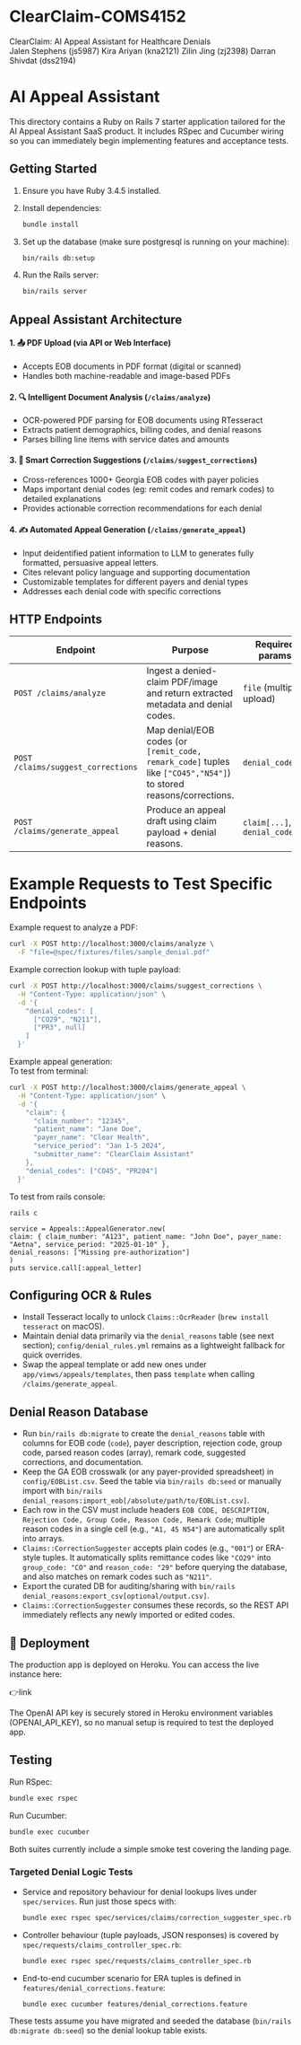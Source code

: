 # ClearClaim-COMS4152
ClearClaim: AI Appeal Assistant for Healthcare Denials  
Jalen Stephens (js5987)
Kira Ariyan (kna2121)
Zilin Jing (zj2398)
Darran Shivdat (dss2194)

# AI Appeal Assistant

This directory contains a Ruby on Rails 7 starter application tailored for the AI Appeal Assistant SaaS product. It includes RSpec and Cucumber wiring so you can immediately begin implementing features and acceptance tests.

## Getting Started

1. Ensure you have Ruby 3.4.5 installed.
2. Install dependencies:

   ```bash
   bundle install
   ```

3. Set up the database (make sure postgresql is running on your machine):

   ```bash
   bin/rails db:setup
   ```

4. Run the Rails server:

   ```bash
   bin/rails server
   ```

## Appeal Assistant Architecture

#### 1. 📤 **PDF Upload** (via API or Web Interface)
   - Accepts EOB documents in PDF format (digital or scanned)
   - Handles both machine-readable and image-based PDFs

#### 2. 🔍 **Intelligent Document Analysis** (`/claims/analyze`)
   - OCR-powered PDF parsing for EOB documents using RTesseract
   - Extracts patient demographics, billing codes, and denial reasons
   - Parses billing line items with service dates and amounts

#### 3. 🎯 **Smart Correction Suggestions** (`/claims/suggest_corrections`)
   - Cross-references 1000+ Georgia EOB codes with payer policies
   - Maps important denial codes (eg: remit codes and remark codes) to detailed explanations
   - Provides actionable correction recommendations for each denial

#### 4. ✍️ **Automated Appeal Generation** (`/claims/generate_appeal`)
   - Input deidentified patient information to LLM to generates fully formatted, persuasive appeal letters.
   - Cites relevant policy language and supporting documentation
   - Customizable templates for different payers and denial types
   - Addresses each denial code with specific corrections


<!-- - **Document intake** – `Claims::DocumentAnalyzer` routes uploads to `Claims::PdfAnalyzer` (pdf-reader/combine_pdf) or `Claims::OcrReader` (rtesseract) for text extraction.
- **Rule mapping** – `DenialRules::Repository` reads from the `denial_reasons` table (populated via `config/EOBList.csv`) and falls back to `config/denial_rules.yml` so payer logic can change without redeploys.
- **Appeal Generating** – `Appeals::AppealGenerator` queries gpt-4o-mini using an openai api key and generates appeal letters for denied claims. It takes in specific information about the case to write a strong appeal letter.
- **Storage targets** – PostgreSQL remains the system of record for claims/denials; ActiveStorage (with S3/GCS/Azure) should store original PDFs and generated appeals once wired up.
- **Async/AI** – Sidekiq is included so heavy OCR, PDF builds, or LLM calls can move to background jobs in future iterations. -->

## HTTP Endpoints

| Endpoint | Purpose | Required params |
| --- | --- | --- |
| `POST /claims/analyze` | Ingest a denied-claim PDF/image and return extracted metadata and denial codes. | `file` (multipart upload) |
| `POST /claims/suggest_corrections` | Map denial/EOB codes (or `[remit_code, remark_code]` tuples like `["CO45","N54"]`) to stored reasons/corrections. | `denial_codes[]` |
| `POST /claims/generate_appeal` | Produce an appeal draft using claim payload + denial reasons. | `claim[...]`, `denial_codes[]`

# Example Requests to Test Specific Endpoints
Example request to analyze a PDF:

```bash
curl -X POST http://localhost:3000/claims/analyze \
  -F "file=@spec/fixtures/files/sample_denial.pdf"
```

Example correction lookup with tuple payload:

```bash
curl -X POST http://localhost:3000/claims/suggest_corrections \
  -H "Content-Type: application/json" \
  -d '{
    "denial_codes": [
      ["CO29", "N211"],
      ["PR3", null]
    ]
  }'
```

Example appeal generation:  
To test from terminal:
```bash
curl -X POST http://localhost:3000/claims/generate_appeal \
  -H "Content-Type: application/json" \
  -d '{
    "claim": {
      "claim_number": "12345",
      "patient_name": "Jane Doe",
      "payer_name": "Clear Health",
      "service_period": "Jan 1-5 2024",
      "submitter_name": "ClearClaim Assistant"
    },
    "denial_codes": ["CO45", "PR204"]
  }'
```
To test from rails console:
```
rails c

service = Appeals::AppealGenerator.new(
claim: { claim_number: "A123", patient_name: "John Doe", payer_name: "Aetna", service_period: "2025-01-10" },
denial_reasons: ["Missing pre-authorization"]
)
puts service.call[:appeal_letter]
```


## Configuring OCR & Rules

- Install Tesseract locally to unlock `Claims::OcrReader` (`brew install tesseract` on macOS).
- Maintain denial data primarily via the `denial_reasons` table (see next section); `config/denial_rules.yml` remains as a lightweight fallback for quick overrides.
- Swap the appeal template or add new ones under `app/views/appeals/templates`, then pass `template` when calling `/claims/generate_appeal`.

## Denial Reason Database

- Run `bin/rails db:migrate` to create the `denial_reasons` table with columns for EOB code (`code`), payer description, rejection code, group code, parsed reason codes (array), remark code, suggested corrections, and documentation.
- Keep the GA EOB crosswalk (or any payer-provided spreadsheet) in `config/EOBList.csv`. Seed the table via `bin/rails db:seed` or manually import with `bin/rails denial_reasons:import_eob[/absolute/path/to/EOBList.csv]`.
- Each row in the CSV must include headers `EOB CODE, DESCRIPTION, Rejection Code, Group Code, Reason Code, Remark Code`; multiple reason codes in a single cell (e.g., `"A1, 45 N54"`) are automatically split into arrays.
- `Claims::CorrectionSuggester` accepts plain codes (e.g., `"001"`) or ERA-style tuples. It automatically splits remittance codes like `"CO29"` into `group_code: "CO"` and `reason_code: "29"` before querying the database, and also matches on remark codes such as `"N211"`.
- Export the curated DB for auditing/sharing with `bin/rails denial_reasons:export_csv[optional/output.csv]`.
- `Claims::CorrectionSuggester` consumes these records, so the REST API immediately reflects any newly imported or edited codes.

## 🚀 Deployment

The production app is deployed on Heroku.
You can access the live instance here:

👉link

The OpenAI API key is securely stored in Heroku environment variables (OPENAI_API_KEY),
so no manual setup is required to test the deployed app.

## Testing

Run RSpec:

```bash
bundle exec rspec
```

Run Cucumber:

```bash
bundle exec cucumber
```

Both suites currently include a simple smoke test covering the landing page.

### Targeted Denial Logic Tests

- Service and repository behaviour for denial lookups lives under `spec/services`. Run just those specs with:

  ```bash
  bundle exec rspec spec/services/claims/correction_suggester_spec.rb spec/services/denial_rules/repository_spec.rb
  ```

- Controller behaviour (tuple payloads, JSON responses) is covered by `spec/requests/claims_controller_spec.rb`:

  ```bash
  bundle exec rspec spec/requests/claims_controller_spec.rb
  ```

- End-to-end cucumber scenario for ERA tuples is defined in `features/denial_corrections.feature`:

  ```bash
  bundle exec cucumber features/denial_corrections.feature
  ```

These tests assume you have migrated and seeded the database (`bin/rails db:migrate db:seed`) so the denial lookup table exists.
